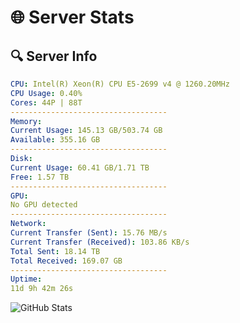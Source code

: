 # 🌐 Server Stats
## 🔍 Server Info
```yaml
CPU: Intel(R) Xeon(R) CPU E5-2699 v4 @ 1260.20MHz
CPU Usage: 0.40%
Cores: 44P | 88T
-----------------------------------
Memory:
Current Usage: 145.13 GB/503.74 GB
Available: 355.16 GB
-----------------------------------
Disk:
Current Usage: 60.41 GB/1.71 TB
Free: 1.57 TB
-----------------------------------
GPU:
No GPU detected
-----------------------------------
Network:
Current Transfer (Sent): 15.76 MB/s
Current Transfer (Received): 103.86 KB/s
Total Sent: 18.14 TB
Total Received: 169.07 GB
-----------------------------------
Uptime:
11d 9h 42m 26s
```
![GitHub Stats](https://img.shields.io/badge/Updated-2025-03-19_07:05:15-blue)